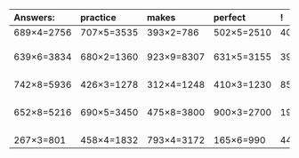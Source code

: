 | Answers: | practice | makes | perfect | ! |
| :--- | :--- | :--- | :--- | :--- |
| 689×4=2756 | 707×5=3535 | 393×2=786 | 502×5=2510 | 403×4=1612 | 
|   |   |   |   |   | 
|   |   |   |   |   | 
|   |   |   |   |   | 
| 639×6=3834 | 680×2=1360 | 923×9=8307 | 631×5=3155 | 396×8=3168 | 
|   |   |   |   |   | 
|   |   |   |   |   | 
|   |   |   |   |   | 
|   |   |   |   |   | 
| 742×8=5936 | 426×3=1278 | 312×4=1248 | 410×3=1230 | 855×6=5130 | 
|   |   |   |   |   | 
|   |   |   |   |   | 
|   |   |   |   |   | 
|   |   |   |   |   | 
| 652×8=5216 | 690×5=3450 | 475×8=3800 | 900×3=2700 | 198×4=792 | 
|   |   |   |   |   | 
|   |   |   |   |   | 
|   |   |   |   |   | 
|   |   |   |   |   | 
| 267×3=801 | 458×4=1832 | 793×4=3172 | 165×6=990 | 444×2=888 | 
